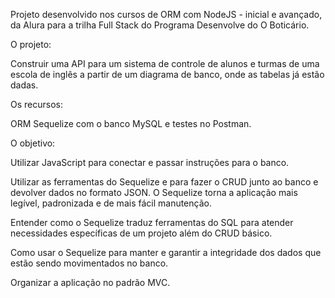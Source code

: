 Projeto desenvolvido nos cursos de ORM com NodeJS - inicial e avançado, da Alura para a trilha Full Stack do Programa Desenvolve do O Boticário.

O projeto: 

Construir uma API para um sistema de controle de alunos e turmas de uma escola de inglês a partir de um diagrama de banco, onde as tabelas já estão dadas.

Os recursos: 

ORM Sequelize com o banco MySQL e testes no Postman.

O objetivo: 

Utilizar JavaScript para conectar e passar instruções para o banco.

Utilizar as ferramentas do Sequelize e para fazer o CRUD junto ao banco e devolver dados no formato JSON. O Sequelize torna a aplicação mais legível, padronizada e de mais fácil manutenção. 

Entender como o Sequelize traduz ferramentas do SQL para atender necessidades específicas de um projeto além do CRUD básico.

Como usar o Sequelize para manter e garantir a integridade dos dados que estão sendo movimentados no banco.

Organizar a aplicação no padrão MVC.
